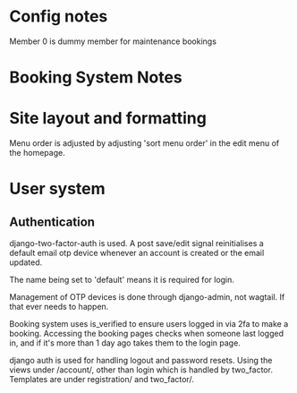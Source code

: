 # Config notes
Member 0 is dummy member for maintenance bookings

# Booking System Notes

# Site layout and formatting
Menu order is adjusted by adjusting 'sort menu order' in the edit menu
of the homepage. 

# User system

## Authentication

django-two-factor-auth is used. A post save/edit signal reinitialises
a default email otp device whenever an account is created or the email
updated.

The name being set to 'default' means it is required for login.

Management of OTP devices is done through django-admin, not
wagtail. If that ever needs to happen.

Booking system uses is_verified to ensure users logged in via 2fa to
make a booking. Accessing the booking pages checks when someone last
logged in, and if it's more than 1 day ago takes them to the login
page. 

django auth is used for handling logout and password resets. Using the
views under /account/, other than login which is handled by
two\_factor. Templates are under registration/ and two\_factor/.


